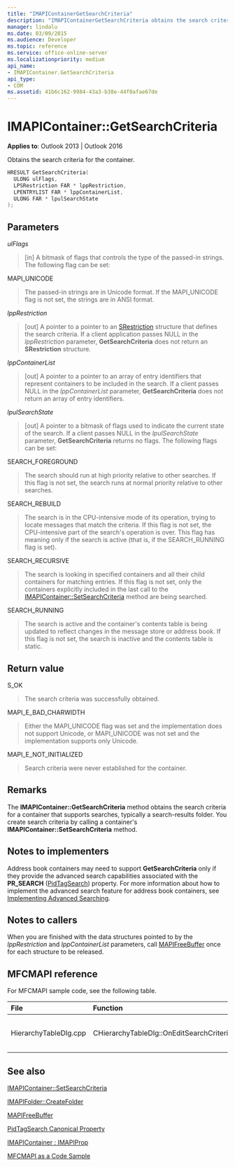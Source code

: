 ```yaml
---
title: "IMAPIContainerGetSearchCriteria"
description: "IMAPIContainerGetSearchCriteria obtains the search criteria for the container. This article describes its syntax, parameters, return value, and remarks."
manager: lindalu
ms.date: 03/09/2015
ms.audience: Developer
ms.topic: reference
ms.service: office-online-server
ms.localizationpriority: medium
api_name:
- IMAPIContainer.GetSearchCriteria
api_type:
- COM
ms.assetid: 41b6c162-9984-43a3-b38e-44f0afae67de
---
```


# IMAPIContainer::GetSearchCriteria

  
  
**Applies to**: Outlook 2013 | Outlook 2016 
  
Obtains the search criteria for the container.
  
```cpp
HRESULT GetSearchCriteria(
  ULONG ulFlags,
  LPSRestriction FAR * lppRestriction,
  LPENTRYLIST FAR * lppContainerList,
  ULONG FAR * lpulSearchState
);
```

## Parameters

 _ulFlags_
  
> [in] A bitmask of flags that controls the type of the passed-in strings. The following flag can be set:
    
MAPI_UNICODE 
  
> The passed-in strings are in Unicode format. If the MAPI_UNICODE flag is not set, the strings are in ANSI format.
    
 _lppRestriction_
  
> [out] A pointer to a pointer to an [SRestriction](srestriction.md) structure that defines the search criteria. If a client application passes NULL in the _lppRestriction_ parameter, **GetSearchCriteria** does not return an **SRestriction** structure. 
    
 _lppContainerList_
  
> [out] A pointer to a pointer to an array of entry identifiers that represent containers to be included in the search. If a client passes NULL in the _lppContainerList_ parameter, **GetSearchCriteria** does not return an array of entry identifiers. 
    
 _lpulSearchState_
  
> [out] A pointer to a bitmask of flags used to indicate the current state of the search. If a client passes NULL in the _lpulSearchState_ parameter, **GetSearchCriteria** returns no flags. The following flags can be set: 
    
SEARCH_FOREGROUND 
  
> The search should run at high priority relative to other searches. If this flag is not set, the search runs at normal priority relative to other searches.
    
SEARCH_REBUILD 
  
> The search is in the CPU-intensive mode of its operation, trying to locate messages that match the criteria. If this flag is not set, the CPU-intensive part of the search's operation is over. This flag has meaning only if the search is active (that is, if the SEARCH_RUNNING flag is set).
    
SEARCH_RECURSIVE 
  
> The search is looking in specified containers and all their child containers for matching entries. If this flag is not set, only the containers explicitly included in the last call to the [IMAPIContainer::SetSearchCriteria](imapicontainer-setsearchcriteria.md) method are being searched. 
    
SEARCH_RUNNING 
  
> The search is active and the container's contents table is being updated to reflect changes in the message store or address book. If this flag is not set, the search is inactive and the contents table is static.
    
## Return value

S_OK 
  
> The search criteria was successfully obtained.
    
MAPI_E_BAD_CHARWIDTH 
  
> Either the MAPI_UNICODE flag was set and the implementation does not support Unicode, or MAPI_UNICODE was not set and the implementation supports only Unicode.
    
MAPI_E_NOT_INITIALIZED 
  
> Search criteria were never established for the container.
    
## Remarks

The **IMAPIContainer::GetSearchCriteria** method obtains the search criteria for a container that supports searches, typically a search-results folder. You create search criteria by calling a container's **IMAPIContainer::SetSearchCriteria** method. 
  
## Notes to implementers

Address book containers may need to support **GetSearchCriteria** only if they provide the advanced search capabilities associated with the **PR_SEARCH** ([PidTagSearch](pidtagsearch-canonical-property.md)) property. For more information about how to implement the advanced search feature for address book containers, see [Implementing Advanced Searching](implementing-advanced-searching.md).
  
## Notes to callers

When you are finished with the data structures pointed to by the  _lppRestriction_ and  _lppContainerList_ parameters, call [MAPIFreeBuffer](mapifreebuffer.md) once for each structure to be released. 
  
## MFCMAPI reference

For MFCMAPI sample code, see the following table.
  
|**File**|**Function**|**Comment**|
|:-----|:-----|:-----|
|HierarchyTableDlg.cpp  <br/> |CHierarchyTableDlg::OnEditSearchCriteria  <br/> |MFCMAPI uses the **IMAPIContainer::GetSearchCriteria** method to obtain search criteria from a folder to display. |
   
## See also



[IMAPIContainer::SetSearchCriteria](imapicontainer-setsearchcriteria.md)
  
[IMAPIFolder::CreateFolder](imapifolder-createfolder.md)
  
[MAPIFreeBuffer](mapifreebuffer.md)
  
[PidTagSearch Canonical Property](pidtagsearch-canonical-property.md)
  
[IMAPIContainer : IMAPIProp](imapicontainerimapiprop.md)


[MFCMAPI as a Code Sample](mfcmapi-as-a-code-sample.md)

